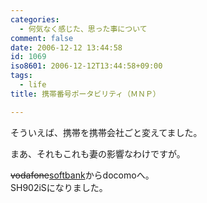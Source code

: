 ```yaml
---
categories:
  - 何気なく感じた、思った事について
comment: false
date: 2006-12-12 13:44:58
id: 1069
iso8601: 2006-12-12T13:44:58+09:00
tags:
  - life
title: 携帯番号ポータビリティ（ＭＮＰ）

---
```


<div class="entry-body">
  <p>そういえば、携帯を携帯会社ごと変えてました。</p>

  <p>まあ、それもこれも妻の影響なわけですが。</p>

  <p><del>vodafone</del><ins>softbank</ins>からdocomoへ。<br />
    SH902iSになりました。<br /></p>
</div>
